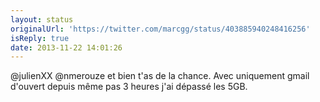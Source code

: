 ```yaml
---
layout: status
originalUrl: 'https://twitter.com/marcgg/status/403885940248416256'
isReply: true
date: 2013-11-22 14:01:26
---
```


@julienXX @nmerouze et bien t'as de la chance. Avec uniquement gmail d'ouvert depuis même pas 3 heures j'ai dépassé les 5GB.
